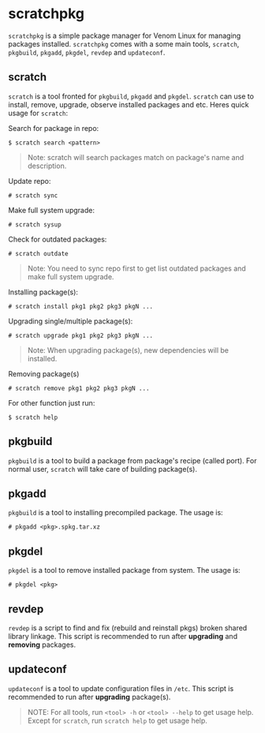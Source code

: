 # scratchpkg

`scratchpkg` is a simple package manager for Venom Linux for managing packages installed. 
`scratchpkg` comes with a some main tools, `scratch`, `pkgbuild`, `pkgadd`, `pkgdel`, `revdep`
and `updateconf`.

## scratch

`scratch` is a tool fronted for `pkgbuild`, `pkgadd` and `pkgdel`. `scratch` can use to install,
remove, upgrade, observe installed packages and etc. Heres quick usage for `scratch`:

Search for package in repo:
```
$ scratch search <pattern>
```

> Note: scratch will search packages match on package's name and description.

Update repo:
```
# scratch sync
```

Make full system upgrade:
```
# scratch sysup
```

Check for outdated packages:
```
# scratch outdate
```
> Note: You need to sync repo first to get list outdated packages and make
> full system upgrade.

Installing package(s):
```
# scratch install pkg1 pkg2 pkg3 pkgN ...
```

Upgrading single/multiple package(s):
```
# scratch upgrade pkg1 pkg2 pkg3 pkgN ...
```

> Note: When upgrading package(s), new dependencies will be installed.

Removing package(s)
```
# scratch remove pkg1 pkg2 pkg3 pkgN ...
```

For other function just run:
```
$ scratch help
```

## pkgbuild

`pkgbuild` is a tool to build a package from package's recipe (called port). 
For normal user, `scratch` will take care of building package(s).

## pkgadd

`pkgbuild` is a tool to installing precompiled package. The usage is:
```
# pkgadd <pkg>.spkg.tar.xz
```

## pkgdel

`pkgdel` is a tool to remove installed package from system. The usage is:
```
# pkgdel <pkg>
```

## revdep

`revdep` is a script to find and fix (rebuild and reinstall pkgs) broken shared library
linkage. This script is recommended to run after **upgrading** and **removing** packages.

## updateconf

`updateconf` is a tool to update configuration files in `/etc`. This script is recommended
to run after **upgrading** package(s).

> NOTE: For all tools, run `<tool> -h` or `<tool> --help` to get usage help.
> Except for `scratch`, run `scratch help` to get usage help.
